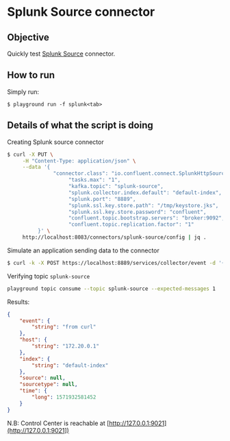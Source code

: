 # Splunk Source connector



## Objective

Quickly test [Splunk Source](https://docs.confluent.io/current/connect/kafka-connect-splunk/splunk-source/index.html#quick-start) connector.


## How to run

Simply run:

```
$ playground run -f splunk<tab>
```

## Details of what the script is doing

Creating Splunk source connector

```bash
$ curl -X PUT \
     -H "Content-Type: application/json" \
     --data '{
               "connector.class": "io.confluent.connect.SplunkHttpSourceConnector",
                    "tasks.max": "1",
                    "kafka.topic": "splunk-source",
                    "splunk.collector.index.default": "default-index",
                    "splunk.port": "8889",
                    "splunk.ssl.key.store.path": "/tmp/keystore.jks",
                    "splunk.ssl.key.store.password": "confluent",
                    "confluent.topic.bootstrap.servers": "broker:9092",
                    "confluent.topic.replication.factor": "1"
          }' \
     http://localhost:8083/connectors/splunk-source/config | jq .
```

Simulate an application sending data to the connector

```bash
$ curl -k -X POST https://localhost:8889/services/collector/event -d '{"event":"from curl"}'
```

Verifying topic `splunk-source`

```bash
playground topic consume --topic splunk-source --expected-messages 1
```

Results:

```json
{
    "event": {
        "string": "from curl"
    },
    "host": {
        "string": "172.20.0.1"
    },
    "index": {
        "string": "default-index"
    },
    "source": null,
    "sourcetype": null,
    "time": {
        "long": 1571932581452
    }
}
```


N.B: Control Center is reachable at [http://127.0.0.1:9021](http://127.0.0.1:9021])
